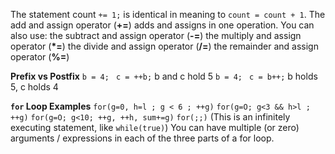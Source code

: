 The statement count `+= 1;` is identical in meaning to `count = count + 1`. The add and assign operator (**+=**) adds and assigns in one operation. You can also use:
	the subtract and assign operator (**-=**)
	the multiply and assign operator (**\*=**)
	the divide and assign operator (**/=**)
	the remainder and assign operator (**%=**)

**Prefix vs Postfix**
`b = 4; `
`c = ++b;`
b and c hold 5
`b = 4; `
`c = b++;`
b holds 5, c holds 4

**`for` Loop Examples**
`for(g=0, h=l ; g < 6 ; ++g)`
`for(g=O; g<3 && h>l ; ++g)`
`for(g=O; g<10; ++g, ++h, sum+=g)`
`for(;;)` (This is an infinitely executing statement, like `while(true)`)
You can have multiple (or zero) arguments / expressions in each of the three parts of a for loop.